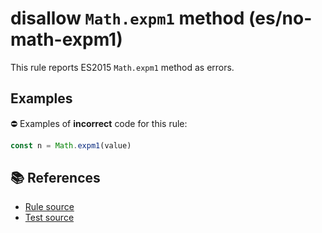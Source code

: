 # disallow `Math.expm1` method (es/no-math-expm1)

This rule reports ES2015 `Math.expm1` method as errors.

## Examples

⛔ Examples of **incorrect** code for this rule:

```js
const n = Math.expm1(value)
```

## 📚 References

- [Rule source](../../lib/rules/no-math-expm1.js)
- [Test source](../../tests/lib/rules/no-math-expm1.js)
